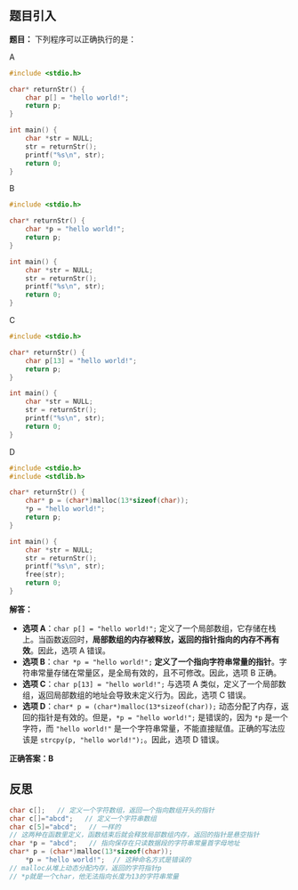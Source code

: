 ## 题目引入

**题目：**
下列程序可以正确执行的是：

A

```c
#include <stdio.h>

char* returnStr() {
    char p[] = "hello world!";
    return p;  
}

int main() {
    char *str = NULL;
    str = returnStr();
    printf("%s\n", str);
    return 0;
}
```

B

```c
#include <stdio.h>

char* returnStr() {
    char *p = "hello world!";
    return p;
}

int main() {
    char *str = NULL;
    str = returnStr();
    printf("%s\n", str);
    return 0;
}
```

C

```c
#include <stdio.h>

char* returnStr() {
    char p[13] = "hello world!";
    return p;
}

int main() {
    char *str = NULL;
    str = returnStr();
    printf("%s\n", str);
    return 0;
}
```

D

```c
#include <stdio.h>
#include <stdlib.h>

char* returnStr() {
    char* p = (char*)malloc(13*sizeof(char));
    *p = "hello world!";
    return p;
}

int main() {
    char *str = NULL;
    str = returnStr();
    printf("%s\n", str);
    free(str);
    return 0;
}
```

**解答：**

- **选项 A**：`char p[] = "hello world!";` 定义了一个局部数组，它存储在栈上。当函数返回时，**局部数组的内存被释放，返回的指针指向的内存不再有效**。因此，选项 A 错误。
- **选项 B**：`char *p = "hello world!";` **定义了一个指向字符串常量的指针**。字符串常量存储在常量区，是全局有效的，且不可修改。因此，选项 B 正确。
- **选项 C**：`char p[13] = "hello world!";` 与选项 A 类似，定义了一个局部数组，返回局部数组的地址会导致未定义行为。因此，选项 C 错误。
- **选项 D**：`char* p = (char*)malloc(13*sizeof(char));` 动态分配了内存，返回的指针是有效的。但是，`*p = "hello world!";` 是错误的，因为 `*p` 是一个字符，而 `"hello world!"` 是一个字符串常量，不能直接赋值。正确的写法应该是 `strcpy(p, "hello world!");`。因此，选项 D 错误。

**正确答案：B**



## 反思

```c
char c[];   // 定义一个字符数组，返回一个指向数组开头的指针
char c[]="abcd";   // 定义一个字符串数组
char c[5]="abcd";   // 一样的   
// 这两种在函数里定义，函数结束后就会释放局部数组内存，返回的指针是悬空指针
char *p = "abcd";   // 指向保存在只读数据段的字符串常量首字母地址
char* p = (char*)malloc(13*sizeof(char));
    *p = "hello world!";  // 这种命名方式是错误的
// malloc从堆上动态分配内存，返回的字符指针p
// *p就是一个char，他无法指向长度为13的字符串常量
```

